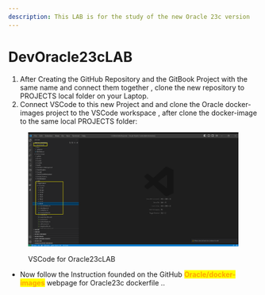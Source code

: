 ```yaml
---
description: This LAB is for the study of the new Oracle 23c version
---
```


# DevOracle23cLAB

1. After Creating the GitHub Repository and the GitBook Project with the same name and connect them together , clone the new repository to PROJECTS local folder on your Laptop.
2. Connect VSCode to this new Project and and clone the Oracle docker-images project to the VSCode workspace , after clone the docker-image to the same local PROJECTS folder:



<figure><img src=".gitbook/assets/Oracle23cLAB_01_VSCode.png" alt=""><figcaption><p>VSCode for Oracle23cLAB</p></figcaption></figure>

* Now follow the Instruction founded on the GitHub <mark style="color:orange;">**Oracle/docker-images**</mark> webpage for Oracle23c dockerfile ..
